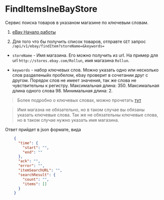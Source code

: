 # FindItemsIneBayStore

Сервис поиска товаров в указаном магазине по ключевым словам.

1) [eBay Начало работы](Ebay.md)

2) Для того что бы получить список товаров, отправте `GET` запрос 
`/api/v1/ebay/findItem?storeName=&keywords=`

* `storeName` - Имя магазина. Его можно получить из url.
На пример для url `http://stores.ebay.com/Rollun`, имя магазина `Rollun`.


* `keywords` - набор ключевых слов.
Можно указать одно или несколько слов разделеныйх пробелом, ebay проверит в сочетании друг с другом.
Порядок слов не имеет значения, так же слова не чувствительны к регистру.
Максимальная длина: 350. Максимальная длина одного слова 98. Минимальная длина: 2.

> Более подробно о ключевых словах, можно прочетать [тут](https://developer.ebay.com/devzone/finding/Concepts/FindingAPIGuide.html#usekeywords)  

> Имя магазна не обязательно, но в таком случае вы обязаны указать ключевые слова. Так же не обязательны ключевые слова,
    но в таком случае нужно указать имя магазина.

Ответ прийдет в json формате, вида 
```json
    {
      "time": {
        "start": "",
        "end": ""
      },
      "ack": "", 
      "error": "",
      "itemSearchURL": "", 
      "searchResult": {
        "count": "",
        "items": []
      }
    }
```


